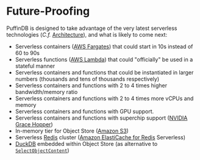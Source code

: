 # Future-Proofing

PuffinDB is designed to take advantage of the very latest serverless technologies (*C.f.* [Architecture](Architecture.md)), and what is likely to come next:

- Serverless containers ([AWS Fargates](https://aws.amazon.com/fargate/)) that could start in 10s instead of 60 to 90s
- Serverless functions ([AWS Lambda](https://aws.amazon.com/lambda/)) that could "officially" be used in a stateful manner
- Serverless containers and functions that could be instantiated in larger numbers (thousands and tens of thousands respectively)
- Serverless containers and functions with 2 to 4 times higher bandwidth/memory ratio
- Serverless containers and functions with 2 to 4 times more vCPUs and memory
- Serverless containers and functions with GPU support.
- Serverless containers and functions with superchip support ([NVIDIA Grace Hopper](https://www.nvidia.com/en-us/data-center/grace-hopper-superchip/))
- In-memory tier for Object Store ([Amazon S3](https://aws.amazon.com/s3/))
- Serverless [Redis](https://redis.io/) cluster ([Amazon ElastiCache for Redis](https://aws.amazon.com/elasticache/redis/) Serverless)
- [DuckDB](https://duckdb.org/) embedded within Object Store (as alternative to [`SelectObjectContent`](https://docs.aws.amazon.com/AmazonS3/latest/API/API_SelectObjectContent.html))
